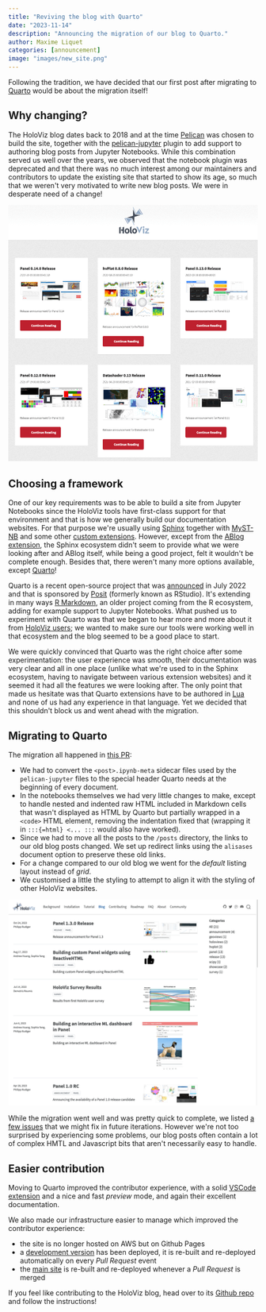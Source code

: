 ```yaml
---
title: "Reviving the blog with Quarto"
date: "2023-11-14"
description: "Announcing the migration of our blog to Quarto."
author: Maxime Liquet
categories: [announcement]
image: "images/new_site.png"
---
```


Following the tradition, we have decided that our first post after migrating to [Quarto](https://quarto.org/) would be about the migration itself!


## Why changing?

The HoloViz blog dates back to 2018 and at the time [Pelican](https://getpelican.com/) was chosen to build the site, together with the [pelican-jupyter](https://github.com/danielfrg/pelican-jupyter) plugin to add support to authoring blog posts from Jupyter Notebooks. While this combination served us well over the years, we observed that the notebook plugin was deprecated and that there was no much interest among our maintainers and contributors to update the existing site that started to show its age, so much that we weren't very motivated to write new blog posts. We were in desperate need of a change!

[![Pelican version of the blog](./images/old_site.png)](http://web.archive.org/web/20230612061338/https://blog.holoviz.org/)

## Choosing a framework

One of our key requirements was to be able to build a site from Jupyter Notebooks since the HoloViz tools have first-class support for that environment and that is how we generally build our documentation websites. For that purpose we're usually using [Sphinx](https://www.sphinx-doc.org/) together with [MyST-NB](https://myst-nb.readthedocs.io/) and some other [custom extensions](https://panel.holoviz.org/how_to/wasm/sphinx.html). However, except from the [ABlog extension](https://ablog.readthedocs.io), the Sphinx ecosystem didn't seem to provide what we were looking after and ABlog itself, while being a good project, felt it wouldn't be complete enough. Besides that, there weren't many more options available, except [Quarto](https://quarto.org/)!

Quarto is a recent open-source project that was [announced](https://posit.co/blog/announcing-quarto-a-new-scientific-and-technical-publishing-system/) in July 2022 and that is sponsored by [Posit](https://posit.co/) (formerly known as RStudio). It's extending in many ways [R Markdown](https://github.com/rstudio/rmarkdown), an older project coming from the R ecosystem, adding for example support to Jupyter Notebooks. What pushed us to experiment with Quarto was that we began to hear  more and more about it from [HoloViz users](https://discord.com/channels/1075331058024861767/1088114664229064786/1104048693625229452); we wanted to make sure our tools were working well in that ecosystem and the blog seemed to be a good place to start.

We were quickly convinced that Quarto was the right choice after some experimentation: the user experience was smooth, their documentation was very clear and all in one place (unlike what we're used to in the Sphinx ecosystem, having to navigate between various extension websites) and it seemed it had all the features we were looking after. The only point that made us hesitate was that Quarto extensions have to be authored in [Lua](https://en.wikipedia.org/wiki/Lua_(programming_language)) and none of us had any experience in that language. Yet we decided that this shouldn't block us and went ahead with the migration.

## Migrating to Quarto

The migration all happened in [this PR](https://github.com/holoviz-dev/blog/pull/27):

- We had to convert the `<post>.ipynb-meta` sidecar files used by the `pelican-jupyter` files to the special header Quarto needs at the beginning of every document.
- In the notebooks themselves we had very little changes to make, except to handle nested and indented raw HTML included in Markdown cells that wasn't displayed as HTML by Quarto but partially wrapped in a `<code>` HTML element, removing the indentation fixed that (wrapping it in `:::{=html} <... :::` would also have worked).
- Since we had to move all the posts to the `/posts` directory, the links to our old blog posts changed. We set up redirect links using the `alisases` document option to preserve these old links.
- For a change compared to our old blog we went for the *default* listing layout instead of *grid*.
- We customised a little the styling to attempt to align it with the styling of other HoloViz websites.

![Quarto version of the blog](./images/new_site.png)

While the migration went well and was pretty quick to complete, we listed [a few issues](https://github.com/holoviz-dev/blog/issues/34) that we might fix in future iterations. However we're not too surprised by experiencing some problems, our blog posts often contain a lot of complex HMTL and Javascript bits that aren't necessarily easy to handle.

## Easier contribution

Moving to Quarto improved the contributor experience, with a solid [VSCode extension](https://quarto.org/docs/tools/vscode.html) and a nice and fast *preview* mode, and again their excellent documentation.

We also made our infrastructure easier to manage which improved the contributor experience:

- the site is no longer hosted on AWS but on Github Pages
- a [development version](https://holoviz-dev.github.io/blog-dev/) has been deployed, it is re-built and re-deployed automatically on every *Pull Request* event
- the [main site](https://blog.holoviz.org/) is re-built and re-deployed whenever a *Pull Request* is merged

If you feel like contributing to the HoloViz blog, head over to its [Github repo](https://github.com/holoviz-dev/blog) and follow the instructions!